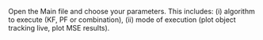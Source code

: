 Open the Main file and choose your parameters. This includes: (i) algorithm to execute (KF, PF or combination), (ii) mode of execution (plot object tracking live, plot MSE results).
